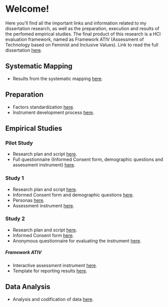 # Welcome!
Here you'll find all the important links and information related to my dissertation research, as well as the preparation, execution and results of the perfomed empirical studies.
The final product of this research is a HCI evaluation framework, named as Framework ATIV (Assessment of Technology based on Feminist and Inclusive Values).
Link to read the full dissertation [here](https://www.ic.uff.br/wp-content/tesesedissertacoes/frontend-tesesdissertacoes/download.php?id=1179.pdf&tipo=trabalho).

## Systematic Mapping
* Results from the systematic mapping [here](https://docs.google.com/spreadsheets/d/1ZizMph2wbH9DHGlWvhI2TsZVALlBmkRx/edit?usp=sharing&ouid=103489270086300528512&rtpof=true&sd=true).

## Preparation
* Factors standardization [here](https://docs.google.com/spreadsheets/d/1Bi-2mrpZPsNaz82P_7V4m0P_yGQcpV3P/edit?usp=sharing&ouid=103489270086300528512&rtpof=true&sd=true).
* Instrument development process [here](https://docs.google.com/spreadsheets/d/17U13atfElzuUJnRb6AAmSCaFxHSm4Z09/edit?usp=sharing&ouid=103489270086300528512&rtpof=true&sd=true).

## Empirical Studies

### Pilot Study
* Research plan and script [here](https://docs.google.com/document/d/15uRD78daxF6V_KtC9JzvEilWHghnCXnN/edit?usp=sharing&ouid=102932349864619166393&rtpof=true&sd=true).
* Full questionnaire (Informed Consent form, demographic questions and assessment instrument) [here](https://forms.gle/BBekbuCWi5ruMk4D9).

### Study 1
* Research plan and script [here](https://docs.google.com/document/d/1rIJRUgxZB7ocsfxCP7nSFM2Sh_YfHIgQ/edit?usp=sharing&ouid=102932349864619166393&rtpof=true&sd=true).
* Informed Consent form and demographic questions [here](https://forms.gle/J4EjcwY9WsZzk2B66).
* Personas [here](https://docs.google.com/presentation/d/15D2XTdSP3pkQgXuJhLlfDfooKtEbbu5q/edit?usp=sharing&ouid=102932349864619166393&rtpof=true&sd=true).
* Assessment instrument [here](https://forms.gle/Ms6iuHyP8DncuKAu6).

### Study 2
* Research plan and script [here](https://docs.google.com/document/d/19pjCgqIBAAw-FU-D947JPfJtkNBdfpzD/edit?usp=sharing&ouid=102932349864619166393&rtpof=true&sd=true).
* Informed Consent form [here](https://forms.gle/6JMWfAUuj5FgRPbc9).
* Anonymous questionnaire for evaluating the instrument [here](https://forms.gle/CmQ8tqYqtK1d9LCH6).
##### Framework ATIV
* Interactive assessment instrument [here](https://docs.google.com/spreadsheets/d/1Aooi0Vq_bV83yRISXIPV-6_3dfHnLVjN/edit?usp=sharing&ouid=103489270086300528512&rtpof=true&sd=true).
* Template for reporting results [here](https://docs.google.com/document/d/1EwrLxlJUKcVvZbv_DRH1tuZuBkJJuTaf/edit?usp=sharing&ouid=102932349864619166393&rtpof=true&sd=true).
 
## Data Analysis
* Analysis and codification of data [here](https://docs.google.com/spreadsheets/d/1BnG6K9K6GiIKHEr4AmffpNJ5zSBKQm6q/edit?usp=sharing&ouid=103489270086300528512&rtpof=true&sd=true).
